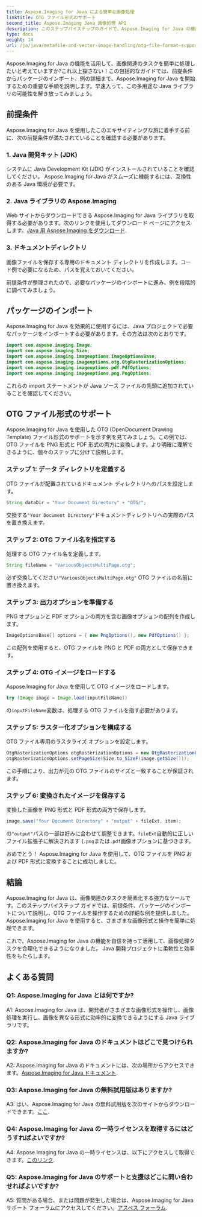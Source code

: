 ```yaml
---
title: Aspose.Imaging for Java による簡単な画像処理
linktitle: OTG ファイル形式のサポート
second_title: Aspose.Imaging Java 画像処理 API
description: このステップバイステップのガイドで、Aspose.Imaging for Java の機能を活用する方法を学びましょう。画像処理を簡単に最適化します。
type: docs
weight: 14
url: /ja/java/metafile-and-vector-image-handling/otg-file-format-support/
---
```

Aspose.Imaging for Java の機能を活用して、画像関連のタスクを簡単に処理したいと考えていますか?これ以上探さない！この包括的なガイドでは、前提条件からパッケージのインポート、例の詳細まで、Aspose.Imaging for Java を開始するための重要な手順を説明します。早速入って、この多用途な Java ライブラリの可能性を解き放ってみましょう。

## 前提条件

Aspose.Imaging for Java を使用したこのエキサイティングな旅に着手する前に、次の前提条件が満たされていることを確認する必要があります。

### 1. Java 開発キット (JDK)

システムに Java Development Kit (JDK) がインストールされていることを確認してください。 Aspose.Imaging for Java がスムーズに機能するには、互換性のある Java 環境が必要です。

### 2. Java ライブラリの Aspose.Imaging

 Web サイトからダウンロードできる Aspose.Imaging for Java ライブラリを取得する必要があります。次のリンクを使用してダウンロード ページにアクセスします。[Java 用 Aspose.Imaging をダウンロード](https://releases.aspose.com/imaging/java/).

### 3. ドキュメントディレクトリ

画像ファイルを保存する専用のドキュメント ディレクトリを作成します。コード例で必要になるため、パスを覚えておいてください。

前提条件が整理されたので、必要なパッケージのインポートに進み、例を段階的に調べてみましょう。

## パッケージのインポート

Aspose.Imaging for Java を効果的に使用するには、Java プロジェクトで必要なパッケージをインポートする必要があります。その方法は次のとおりです。

```java
import com.aspose.imaging.Image;
import com.aspose.imaging.Size;
import com.aspose.imaging.imageoptions.ImageOptionsBase;
import com.aspose.imaging.imageoptions.otg.OtgRasterizationOptions;
import com.aspose.imaging.imageoptions.pdf.PdfOptions;
import com.aspose.imaging.imageoptions.png.PngOptions;
```

これらの import ステートメントが Java ソース ファイルの先頭に追加されていることを確認してください。

## OTG ファイル形式のサポート

Aspose.Imaging for Java を使用した OTG (OpenDocument Drawing Template) ファイル形式のサポートを示す例を見てみましょう。この例では、OTG ファイルを PNG 形式と PDF 形式の両方に変換します。より明確に理解できるように、個々のステップに分けて説明します。

### ステップ 1: データ ディレクトリを定義する

OTG ファイルが配置されているドキュメント ディレクトリへのパスを設定します。

```java
String dataDir = "Your Document Directory" + "OTG/";
```

交換する`"Your Document Directory"`ドキュメントディレクトリへの実際のパスを置き換えます。

### ステップ 2: OTG ファイル名を指定する

処理する OTG ファイル名を定義します。

```java
String fileName = "VariousObjectsMultiPage.otg";
```

必ず交換してください`"VariousObjectsMultiPage.otg"` OTG ファイルの名前に置き換えます。

### ステップ 3: 出力オプションを準備する

PNG オプションと PDF オプションの両方を含む画像オプションの配列を作成します。

```java
ImageOptionsBase[] options = { new PngOptions(), new PdfOptions() };
```

この配列を使用すると、OTG ファイルを PNG と PDF の両方として保存できます。

### ステップ 4: OTG イメージをロードする

Aspose.Imaging for Java を使用して OTG イメージをロードします。

```java
try (Image image = Image.load(inputFileName))
```

の`inputFileName`変数は、処理する OTG ファイルを指す必要があります。

### ステップ 5: ラスター化オプションを構成する

OTG ファイル専用のラスタライズ オプションを設定します。

```java
OtgRasterizationOptions otgRasterizationOptions = new OtgRasterizationOptions();
otgRasterizationOptions.setPageSize(Size.to_SizeF(image.getSize()));
```

この手順により、出力が元の OTG ファイルのサイズと一致することが保証されます。

### ステップ 6: 変換されたイメージを保存する

変換した画像を PNG 形式と PDF 形式の両方で保存します。

```java
image.save("Your Document Directory" + "output" + fileExt, item);
```

の`"output"`パスの一部は好みに合わせて調整できます。`fileExt`自動的に正しいファイル拡張子に解決されます (`.png`または`.pdf`画像オプションに基づきます。

おめでとう！ Aspose.Imaging for Java を使用して、OTG ファイルを PNG および PDF 形式に変換することに成功しました。

## 結論

Aspose.Imaging for Java は、画像関連のタスクを簡素化する強力なツールです。このステップバイステップ ガイドでは、前提条件、パッケージのインポートについて説明し、OTG ファイルを操作するための詳細な例を提供しました。 Aspose.Imaging for Java を使用すると、さまざまな画像形式と操作を簡単に処理できます。

これで、Aspose.Imaging for Java の機能を自信を持って活用して、画像処理タスクを合理化できるようになりました。 Java 開発プロジェクトに柔軟性と効率性をもたらします。

## よくある質問

### Q1: Aspose.Imaging for Java とは何ですか?

A1: Aspose.Imaging for Java は、開発者がさまざまな画像形式を操作し、画像処理を実行し、画像を異なる形式に効率的に変換できるようにする Java ライブラリです。

### Q2: Aspose.Imaging for Java のドキュメントはどこで見つけられますか?

 A2: Aspose.Imaging for Java のドキュメントには、次の場所からアクセスできます。[Aspose.Imaging for Java ドキュメント](https://reference.aspose.com/imaging/java/).

### Q3: Aspose.Imaging for Java の無料試用版はありますか?

 A3: はい、Aspose.Imaging for Java の無料試用版を次のサイトからダウンロードできます。[ここ](https://releases.aspose.com/).

### Q4: Aspose.Imaging for Java の一時ライセンスを取得するにはどうすればよいですか?

A4: Aspose.Imaging for Java の一時ライセンスは、以下にアクセスして取得できます。[このリンク](https://purchase.aspose.com/temporary-license/).

### Q5: Aspose.Imaging for Java のサポートと支援はどこに問い合わせればよいですか?

 A5: 質問がある場合、または問題が発生した場合は、Aspose.Imaging for Java サポート フォーラムにアクセスしてください。[アスペス フォーラム](https://forum.aspose.com/).